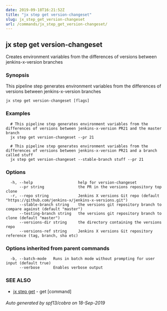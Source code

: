 ```yaml
---
date: 2019-09-18T16:21:52Z
title: "jx step get version-changeset"
slug: jx_step_get_version-changeset
url: /commands/jx_step_get_version-changeset/
---
```

## jx step get version-changeset

Creates environment variables from the differences of versions between jenkins-x-version branches

### Synopsis

This pipeline step generates environment variables from the differences of versions between jenkins-x-version branches

```
jx step get version-changeset [flags]
```

### Examples

```
  # This pipeline step generates environment variables from the differences of versions between jenkins-x-version PR21 and the master branch
  jx step get version-changeset --pr 21
  
  # This pipeline step generates environment variables from the differences of versions between jenkins-x-version PR21 and a branch called stuff
  jx step get version-changeset --stable-branch stuff --pr 21
```

### Options

```
  -h, --help                    help for version-changeset
      --pr string               the PR in the versions repository top clone
  -r, --repo string             Jenkins X versions Git repo (default "https://github.com/jenkins-x/jenkins-x-versions.git")
      --stable-branch string    the versions git repository branch to compare against (default "master")
      --testing-branch string   the versions git repository branch to clone (default "master")
      --versions-dir string     the directory containing the versions repo
      --versions-ref string     Jenkins X versions Git repository reference (tag, branch, sha etc)
```

### Options inherited from parent commands

```
  -b, --batch-mode   Runs in batch mode without prompting for user input (default true)
      --verbose      Enables verbose output
```

### SEE ALSO

* [jx step get](/commands/jx_step_get/)	 - get [command]

###### Auto generated by spf13/cobra on 18-Sep-2019
